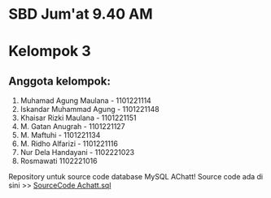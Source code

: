 # SBD Jum'at 9.40 AM
# Kelompok 3
## Anggota kelompok:
1. Muhamad Agung Maulana  - 1101221114  
1. Iskandar Muhammad Agung - 1101221148  
1. Khaisar Rizki Maulana - 1101221151  
1. M. Gatan Anugrah - 1101221127  
1. M. Maftuhi - 1101221134  
1. M. Ridho Alfarizi - 1101221116  
1. Nur Dela Handayani - 1102221023 
1. Rosmawati 1102221016

Repository untuk source code database MySQL AChatt!
Source code ada di sini >> [SourceCode Achatt.sql](https://github.com/AgungSukaAFK/Kel3_SBD_jumat_9.40-database_src/blob/main/achatt.sql)
